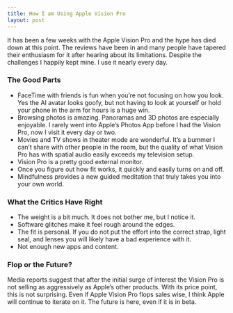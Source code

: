 ```yaml
---
title: How I am Using Apple Vision Pro
layout: post
---
```

It has been a few weeks with the Apple Vision Pro and the hype has died down at this point. The reviews have been in and many people have tapered their enthusiasm for it after hearing about its limitations. Despite the challenges I happily kept mine. I use it nearly every day.

### The Good Parts
* FaceTime with friends is fun when you’re not focusing on how you look. Yes the AI avatar looks goofy, but not having to look at yourself or hold your phone in the arm for hours is a huge win.
* Browsing photos is amazing. Panoramas and 3D photos are especially enjoyable. I rarely went into Apple’s Photos App before I had the Vision Pro, now I visit it every day or two.
* Movies and TV shows in theater mode are wonderful. It’s a bummer I can’t share with other people in the room, but the quality of what Vision Pro has with spatial audio easily exceeds my television setup.
* Vision Pro is a pretty good external monitor.
* Once you figure out how fit works, it quickly and easily turns on and off.
* Mindfulness provides a new guided meditation that truly takes you into your own world.

### What the Critics Have Right
* The weight is a bit much. It does not bother me, but I notice it.
* Software glitches make it feel rough around the edges.
* The fit is personal. If you do not put the effort into the correct strap, light seal, and lenses you will likely have a bad experience with it.
* Not enough new apps and content.

### Flop or the Future?
Media reports suggest that after the initial surge of interest the Vision Pro is not selling as aggressively as Apple’s other products. With its price point, this is not surprising. Even if Apple Vision Pro flops sales wise, I think Apple will continue to iterate on it. The future is here, even if it is in beta.


